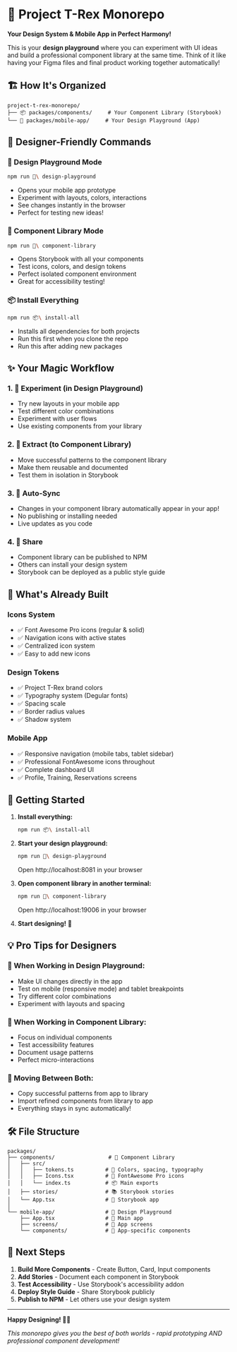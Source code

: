 # 🎨 Project T-Rex Monorepo

**Your Design System & Mobile App in Perfect Harmony!**

This is your **design playground** where you can experiment with UI ideas and build a professional component library at the same time. Think of it like having your Figma files and final product working together automatically! 

## 🏗️ How It's Organized

```
project-t-rex-monorepo/
├── 📦 packages/components/     # Your Component Library (Storybook)
└── 📱 packages/mobile-app/     # Your Design Playground (App)
```

## 🎯 Designer-Friendly Commands

### **🎨 Design Playground Mode**
```bash
npm run 🎨\ design-playground
```
- Opens your mobile app prototype 
- Experiment with layouts, colors, interactions
- See changes instantly in the browser
- Perfect for testing new ideas!

### **🧩 Component Library Mode**  
```bash
npm run 🧩\ component-library
```
- Opens Storybook with all your components
- Test icons, colors, and design tokens
- Perfect isolated component environment
- Great for accessibility testing!

### **📦 Install Everything**
```bash
npm run 📦\ install-all
```
- Installs all dependencies for both projects
- Run this first when you clone the repo
- Run this after adding new packages

## ✨ Your Magic Workflow

### **1. 🎨 Experiment** (in Design Playground)
- Try new layouts in your mobile app
- Test different color combinations  
- Experiment with user flows
- Use existing components from your library

### **2. 🧩 Extract** (to Component Library)
- Move successful patterns to the component library
- Make them reusable and documented
- Test them in isolation in Storybook

### **3. 🔄 Auto-Sync**
- Changes in your component library automatically appear in your app!
- No publishing or installing needed
- Live updates as you code

### **4. 🚀 Share**
- Component library can be published to NPM
- Others can install your design system
- Storybook can be deployed as a public style guide

## 🎨 What's Already Built

### **Icons System**
- ✅ Font Awesome Pro icons (regular & solid)
- ✅ Navigation icons with active states
- ✅ Centralized icon system
- ✅ Easy to add new icons

### **Design Tokens**
- ✅ Project T-Rex brand colors
- ✅ Typography system (Degular fonts)
- ✅ Spacing scale
- ✅ Border radius values
- ✅ Shadow system

### **Mobile App**
- ✅ Responsive navigation (mobile tabs, tablet sidebar)
- ✅ Professional FontAwesome icons throughout
- ✅ Complete dashboard UI
- ✅ Profile, Training, Reservations screens

## 🚀 Getting Started

1. **Install everything:**
   ```bash
   npm run 📦\ install-all
   ```

2. **Start your design playground:**
   ```bash
   npm run 🎨\ design-playground
   ```
   Open http://localhost:8081 in your browser

3. **Open component library in another terminal:**
   ```bash
   npm run 🧩\ component-library  
   ```
   Open http://localhost:19006 in your browser

4. **Start designing!** 🎨

## 💡 Pro Tips for Designers

### **🎨 When Working in Design Playground:**
- Make UI changes directly in the app
- Test on mobile (responsive mode) and tablet breakpoints
- Try different color combinations
- Experiment with layouts and spacing

### **🧩 When Working in Component Library:**
- Focus on individual components
- Test accessibility features
- Document usage patterns
- Perfect micro-interactions

### **🔄 Moving Between Both:**
- Copy successful patterns from app to library
- Import refined components from library to app
- Everything stays in sync automatically!

## 🛠️ File Structure

```
packages/
├── components/                 # 🧩 Component Library
│   ├── src/
│   │   ├── tokens.ts          # 🎨 Colors, spacing, typography
│   │   ├── Icons.tsx          # 🎯 FontAwesome Pro icons
│   │   └── index.ts           # 📦 Main exports
│   ├── stories/               # 📚 Storybook stories
│   └── App.tsx                # 🧩 Storybook app
│
└── mobile-app/                # 📱 Design Playground  
    ├── App.tsx                # 📱 Main app
    ├── screens/               # 📄 App screens
    └── components/            # 🧩 App-specific components
```

## 🎯 Next Steps

1. **Build More Components** - Create Button, Card, Input components
2. **Add Stories** - Document each component in Storybook
3. **Test Accessibility** - Use Storybook's accessibility addon
4. **Deploy Style Guide** - Share Storybook publicly
5. **Publish to NPM** - Let others use your design system

---

**Happy Designing! 🎨✨**

*This monorepo gives you the best of both worlds - rapid prototyping AND professional component development!*
